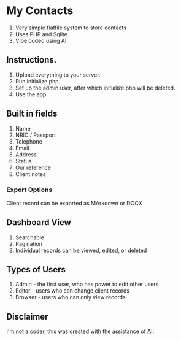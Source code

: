 # My Contacts

1. Very simple flatfile system to store contacts
2. Uses PHP and Sqlite.
3. Vibe coded using AI.

## Instructions.

1. Upload everything to your server.
2. Run initialize.php.
3. Set up the admin user, after which initialize.php will be deleted.
4. Use the app.

## Built in fields

1. Name
2. NRIC / Passport
3. Telephone
4. Email
5. Address
6. Status
7. Our reference
8. Client notes

### Export Options

Client record can be exported as MArkdown or DOCX

## Dashboard View

1. Searchable
2. Pagination
3. Individual records can be viewed, edited, or deleted

## Types of Users

1. Admin - the first user, who has power to edit other users
2. Editor - users who can change client records
3. Browser - users who can only view records.

## Disclaimer

I'm not a coder, this was created with the assistance of AI.
